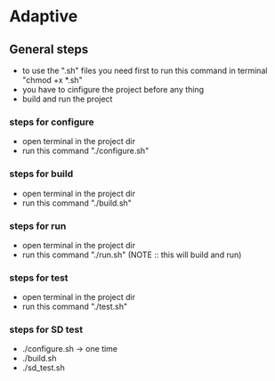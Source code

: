 # Adaptive
## General steps 
* to use the ".sh" files you need first to run this command in terminal "chmod +x *.sh"
* you have to cinfigure the project before any thing
* build and run the project

### steps for configure
- open terminal in the project dir
- run this command "./configure.sh"
### steps for build
- open terminal in the project dir
- run this command "./build.sh"
### steps for run
- open terminal in the project dir
- run this command "./run.sh" (NOTE :: this will build and run)
### steps for test
- open terminal in the project dir
- run this command "./test.sh"


### steps for SD test
- ./configure.sh -> one time
- ./build.sh
- ./sd_test.sh
